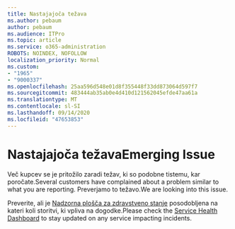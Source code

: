 ```yaml
---
title: Nastajajoča težava
ms.author: pebaum
author: pebaum
ms.audience: ITPro
ms.topic: article
ms.service: o365-administration
ROBOTS: NOINDEX, NOFOLLOW
localization_priority: Normal
ms.custom:
- "1965"
- "9000337"
ms.openlocfilehash: 25aa596d548e01d8f355448f33dd873064d597f7
ms.sourcegitcommit: 483444ab35ab0e4d410d121562045efde47aa61a
ms.translationtype: MT
ms.contentlocale: sl-SI
ms.lasthandoff: 09/14/2020
ms.locfileid: "47653853"
---
```

# <a name="emerging-issue"></a><span data-ttu-id="0bd96-102">Nastajajoča težava</span><span class="sxs-lookup"><span data-stu-id="0bd96-102">Emerging Issue</span></span>

<span data-ttu-id="0bd96-103">Več kupcev se je pritožilo zaradi težav, ki so podobne tistemu, kar poročate.</span><span class="sxs-lookup"><span data-stu-id="0bd96-103">Several customers have complained about a problem similar to what you are reporting.</span></span> <span data-ttu-id="0bd96-104">Preverjamo to težavo.</span><span class="sxs-lookup"><span data-stu-id="0bd96-104">We are looking into this issue.</span></span>

<span data-ttu-id="0bd96-105">Preverite, ali je [Nadzorna plošča za zdravstveno stanje](https://admin.microsoft.com/adminportal/home#/servicehealth) posodobljena na kateri koli storitvi, ki vpliva na dogodke.</span><span class="sxs-lookup"><span data-stu-id="0bd96-105">Please check the [Service Health Dashboard](https://admin.microsoft.com/adminportal/home#/servicehealth) to stay updated on any service impacting incidents.</span></span>